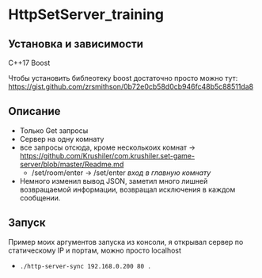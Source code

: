 # HttpSetServer_training

## Установка и зависимости
C++17 Boost

Чтобы установить библеотеку boost достаточно просто можно тут:
  https://gist.github.com/zrsmithson/0b72e0cb58d0cb946fc48b5c88511da8

## Описание
- Только Get запросы
- Сервер на одну комнату
- все запросы отсюда, кроме несколькоих комнат -> https://github.com/Krushiler/com.krushiler.set-game-server/blob/master/Readme.md
   + /set/room/enter -> /set/enter *вход в главную комнату*
- Немного изменил вывод JSON, заметил много лишней возвращаемой информации, возвращал исключения в каждом сообщении.

## Запуск
Пример моих аргументов запуска из консоли, я открывал сервер по статическому IP и портам, можно просто localhost
- `./http-server-sync 192.168.0.200 80 .` 


